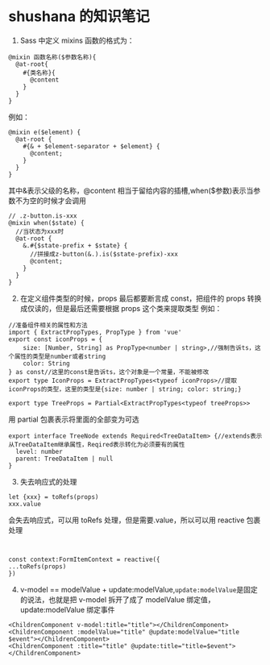 # shushana 的知识笔记

1. Sass 中定义 mixins 函数的格式为：

```
@mixin 函数名称($参数名称){
  @at-root{
    #{类名称}{
      @content
    }
  }
}
```

例如：

```
@mixin e($element) {
  @at-root {
    #{& + $element-separator + $element} {
      @content;
    }
  }
}
```

其中&表示父级的名称，@content 相当于留给内容的插槽,when($参数)表示当参数不为空的时候才会调用

```
// .z-button.is-xxx
@mixin when($state) {
  //当状态为xxx时
  @at-root {
    &.#{$state-prefix + $state} {
      //拼接成z-button(&.).is($state-prefix)-xxx
      @content;
    }
  }
}
```

2. 在定义组件类型的时候，props 最后都要断言成 const，把组件的 props 转换成仅读的，但是最后还需要根据 props 这个类来提取类型
   例如：

```
//准备组件相关的属性和方法
import { ExtractPropTypes, PropType } from 'vue'
export const iconProps = {
    size: [Number, String] as PropType<number | string>,//强制告诉ts，这个属性的类型是number或者string
    color: String
} as const//这里的const是告诉ts，这个对象是一个常量，不能被修改
export type IconProps = ExtractPropTypes<typeof iconProps>//提取iconProps的类型，这里的类型是{size: number | string; color: string;}
```

```
export type TreeProps = Partial<ExtractPropTypes<typeof treeProps>>
```

用 partial 包裹表示将里面的全部变为可选

```
export interface TreeNode extends Required<TreeDataItem> {//extends表示从TreeDataItem继承属性，Reqired表示转化为必须要有的属性
  level: number
  parent: TreeDataItem | null
}
```

3. 失去响应式的处理

```
let {xxx} = toRefs(props)
xxx.value
```

会失去响应式，可以用 toRefs 处理，但是需要.value，所以可以用 reactive 包裹处理

```


const context:FormItemContext = reactive({
...toRefs(props)
})

```

4. v-model == modelValue + update:modelValue,`update:modelValue`是固定的说法，也就是把 v-model 拆开了成了 modelValue 绑定值，update:modelValue 绑定事件

```
<ChildrenComponent v-model:title="title"></ChildrenComponent>
<ChildrenComponent :modelValue="title" @update:modelValue="title  $event"></ChildrenComponent>
<ChildrenComponent :title="title" @update:title="title=$event"></ChildrenComponent>
```
